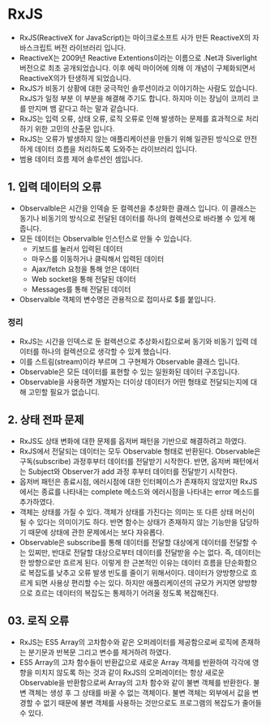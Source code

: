 # RxJS

- RxJS(ReactiveX for JavaScript)는 마이크로소프트 사가 만든 ReactiveX의 자바스크립트 버전 라이브러리 입니다.
- ReactiveX는 2009년 Reactive Extentions이라는 이름으로 .Net과 Siverlight 버전으로 최초 공개되었습니다. 이후 에릭 마이어에 의해 이 개념이 구체화되면서 ReactiveX의가 탄생하게 되었습니다.
- RxJS가 비동기 상황에 대한 궁극적인 솔루션이라고 이야기하는 사람도 있습니다. RxJS가 일정 부분 이 부분을 해결해 주기도 합니다. 하지마 이는 장님이 코끼리 코를 만지며 뱀 같다고 하는 말과 같습니다.
- RxJS는 입력 오류, 상태 오류, 로직 오류로 인해 발생하는 문제를 효과적으로 처리하기 위한 고민의 산출문 입니다.
- RxJS는 오류가 발생하지 않는 애플리케이션을 만들기 위해 일관된 방식으로 안전하게 데이터 흐름을 처리하도록 도와주는 라이브러리 입니다.
- 범용 데이터 흐름 제어 솔루션인 셈입니다.

## 1. 입력 데이터의 오류

- Observalble은 시간을 인덱슬 둔 컬렉션을 추상화한 클래스 입니다. 이 클래스는 동기나 비동기의 방식으로 전달된 데이터를 하나의 컬렉션으로 바라볼 수 있게 해 줍니다.
- 모든 데이터는 Observalble 인스턴스로 만들 수 있습니다.
  - 키보드를 눌러서 입력된 데이터
  - 마우스를 이동하거나 클릭해서 입력된 데이터
  - Ajax/fetch 요청을 통해 얻은 데이터
  - Web socket을 통해 전달된 데이터
  - Messages를 통해 전달된 데이터
- Observalble 객체의 변수명은 관용적으로 접미사로 $를 붙입니다.

### 정리

- RxJS는 시간을 인덱스로 둔 컬렉션으로 추상화시킴으로써 동기와 비동기 입력 데이터를 하나의 컬렉션으로 생각할 수 있게 했습니다.
- 이를 스트림(stream)이라 부르며 그 구현체가 Observable 클래스 입니다.
- Observable은 모든 데이터를 표현할 수 있는 일원화된 데이터 구조입니다.
- Observable을 사용하면 개발자는 더이상 데이터가 어떤 형태로 전달되는지에 대해 고민할 필요가 없습니디.

## 2. 상태 전파 문제

- RxJS도 상태 변화에 대한 문제를 옵저버 패턴을 기반으로 해결하려고 하였다.
- RxJS에서 전달되는 데이터는 모두 Observable 형태로 반환된다. Observable은 구독(subscribe) 과정후부터 데이터를 전달받기 시작한다. 반면, 옵저버 패턴에서는 Subject와 Observer가 add 과정 후부터 데이터를 전달받기 시작한다.
- 옵저버 패턴은 종료시점, 에러시점에 대한 인터페이스가 존재하지 않았지만 RxJS에서는 종료를 나타내는 complete 메소드와 에러시점을 나타내는 error 메소드를 추가하였다.
- 객체는 상태를 가질 수 있다. 객체가 상태를 가진다는 의미는 또 다른 상태 머신이 될 수 있다는 의미이기도 하다. 반면 함수는 상태가 존재하지 않는 기능만을 담당하기 때문에 상태에 관한 문제에서는 보다 자유롭다.
- Observable은 subscribe를 통해 데이터를 전달할 대상에게 데이터를 전달할 수는 있찌만, 반대로 전달할 대상으로부터 데이터를 전달받을 수는 없다. 즉, 데이터는 한 방향으로만 흐르게 된다. 이렇게 한 근본적인 이유는 데이터 흐름을 단순화함으로 복잡도를 낮추고 오류 발생 빈도를 줄이기 위해서이다. 데이터가 양방향으로 흐르게 되면 사용상 편리할 수는 있다. 하지만 애플리케이션의 규모가 커지면 양방향으로 흐르는 데이터의 복잡도는 통제하기 어려울 정도록 복잡해진다.

## 03. 로직 오류

- RxJS는 ES5 Array의 고차함수와 같은 오퍼레이터를 제공함으로써 로직에 존재하는 분기문과 반복문 그리고 변수를 제거하려 하였다.
- ES5 Array의 고차 함수들이 반환값으로 새로운 Array 객체를 반환하여 각각에 영향을 미치지 않도록 하는 것과 같이 RxJS의 오퍼레이터는 항상 새로운 Observable을 반환함으로써 Array의 고차 함수와 같이 불변 객체를 반환한다. 불변 객체는 생성 후 그 상태를 바꿀 수 없는 객체이다. 불변 객체는 외부에서 값을 변경할 수 없기 때문에 불변 객체를 사용하는 것만으로도 프로그램의 복잡도가 줄어들 수 있다.